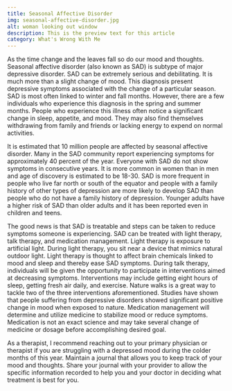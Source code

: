 ```yaml
---
title: Seasonal Affective Disorder
img: seasonal-affective-disorder.jpg
alt: woman looking out window
description: This is the preview text for this article
category: What's Wrong With Me
---
```


As the time change and the leaves fall so do our mood and thoughts. Seasonal affective disorder (also known as SAD) is subtype of major depressive disorder. SAD can be extremely serious and debilitating. It is much more than a slight change of mood. This diagnosis present depressive symptoms associated with the change of a particular season. SAD is most often linked to winter and fall months. However, there are a few individuals who experience this diagnosis in the spring and summer months. People who experience this illness often notice a significant change in sleep, appetite, and mood. They may also find themselves withdrawing from family and friends or lacking energy to expend on normal activities.

It is estimated that 10 million people are affected by seasonal affective disorder. Many in the SAD community report experiencing symptoms for approximately 40 percent of the year. Everyone with SAD do not show symptoms in consecutive years. It is more common in women than in men and age of discovery is estimated to be 18-30. SAD is more frequent in people who live far north or south of the equator and people with a family history of other types of depression are more likely to develop SAD than people who do not have a family history of depression. Younger adults have a higher risk of SAD than older adults and it has been reported even in children and teens.

The good news is that SAD is treatable and steps can be taken to reduce symptoms someone is experiencing. SAD can be treated with light therapy, talk therapy, and medication management. Light therapy is exposure to artificial light. During light therapy, you sit near a device that mimics natural outdoor light. Light therapy is thought to affect brain chemicals linked to mood and sleep and thereby ease SAD symptoms. During talk therapy, individuals will be given the opportunity to participate in interventions aimed at decreasing symptoms. Interventions may include getting eight hours of sleep, getting fresh air daily, and exercise. Nature walks is a great way to tackle two of the three interventions aforementioned. Studies have shown that people suffering from depressive disorders showed significant positive change in mood when exposed to nature. Medication management will determine and utilize medicine to stabilize mood or reduce symptoms. Medication is not an exact science and may take several change of medicine or dosage before accomplishing desired goal.

As a therapist, I recommend reaching out to your primary physician or therapist if you are struggling with a depressed mood during the colder months of this year. Maintain a journal that allows you to keep track of your mood and thoughts. Share your journal with your provider to allow the specific information recorded to help you and your doctor in deciding what treatment is best for you.  




